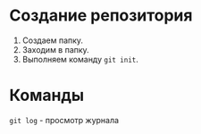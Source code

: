 # Создание репозитория

   1. Создаем папку.
   2. Заходим в папку.
   3. Выполняем команду ```git init```.

# Команды 

```git log``` - просмотр журнала


